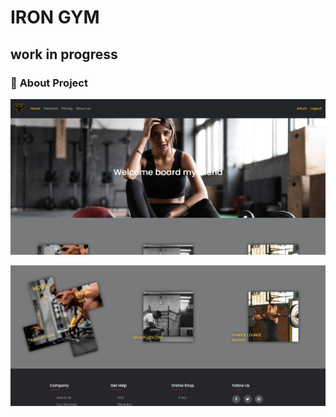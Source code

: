 <!-- IRON GYM -->

# IRON GYM

## work in progress

### 📜 **About Project**

<a href="" align="center"><img src="./public/img/READMEPIC1.jpg" alt="" width="1080"></a>

<a href="" align="center"><img src="./public/img/READMEPIC2.jpg" alt="" width="1080"></a>
